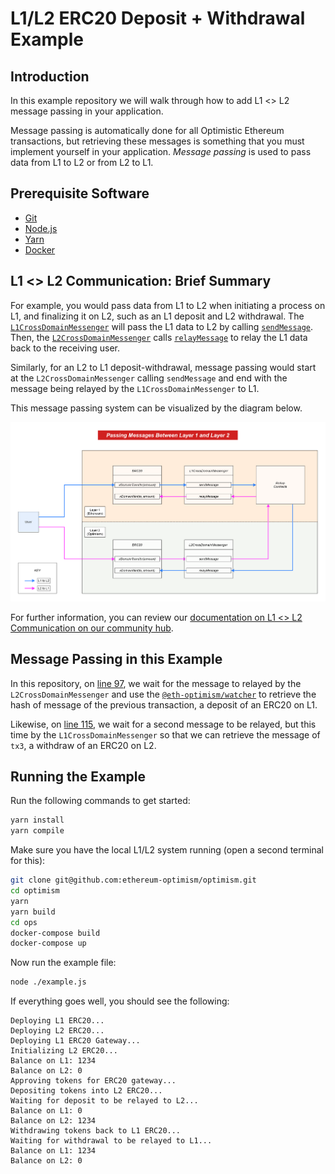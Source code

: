 # L1/L2 ERC20 Deposit + Withdrawal Example

## Introduction

In this example repository we will walk through how to add L1 <> L2 message passing in your application.

Message passing is automatically done for all Optimistic Ethereum transactions, but retrieving these messages is something that you must implement yourself in your application.
_Message passing_ is used to pass data from L1 to L2 or from L2 to L1.

## Prerequisite Software

- [Git](https://git-scm.com/book/en/v2/Getting-Started-Installing-Git)
- [Node.js](https://nodejs.org/en/download/)
- [Yarn](https://classic.yarnpkg.com/en/docs/install#mac-stable)
- [Docker](https://docs.docker.com/engine/install/)

## L1 <> L2 Communication: Brief Summary

For example, you would pass data from L1 to L2 when initiating a process on L1, and finalizing it on L2, such as an L1 deposit and L2 withdrawal.
The [`L1CrossDomainMessenger`](https://github.com/ethereum-optimism/optimism/blob/master/packages/contracts/contracts/optimistic-ethereum/OVM/bridge/messaging/OVM_L1CrossDomainMessenger.sol) will pass the L1 data to L2 by calling [`sendMessage`](https://github.com/ethereum-optimism/optimism/blob/master/packages/contracts/contracts/optimistic-ethereum/OVM/bridge/messaging/Abs_BaseCrossDomainMessenger.sol#L51-L61).
Then, the [`L2CrossDomainMessenger`](https://github.com/ethereum-optimism/optimism/blob/master/packages/contracts/contracts/optimistic-ethereum/OVM/bridge/messaging/OVM_L2CrossDomainMessenger.sol) calls [`relayMessage`](https://github.com/ethereum-optimism/optimism/blob/master/packages/contracts/contracts/optimistic-ethereum/OVM/bridge/messaging/OVM_L1CrossDomainMessenger.sol#L79-L89) to relay the L1 data back to the receiving user.

Similarly, for an L2 to L1 deposit-withdrawal, message passing would start at the `L2CrossDomainMessenger` calling `sendMessage` and end with the message being relayed by the `L1CrossDomainMessenger` to L1.

This message passing system can be visualized by the diagram below.

![Optimistic Ethereum Message Passing](./assets/passing-messages-between-l1-and-l2.png)

For further information, you can review our [documentation on L1 <> L2 Communication on our community hub](https://community.optimism.io/docs/developers/integration.html#%E2%98%8E%EF%B8%8F-l1-l2-communication).

## Message Passing in this Example

In this repository, on [line 97](https://github.com/ethereum-optimism/l1-l2-deposit-withdrawal/blob/main/example.js#L97), we wait for the message to relayed by the `L2CrossDomainMessenger` and use the [`@eth-optimism/watcher`](https://www.npmjs.com/package/@eth-optimism/watcher) to retrieve the hash of message of the previous transaction, a deposit of an ERC20 on L1.

Likewise, on [line 115](https://github.com/ethereum-optimism/l1-l2-deposit-withdrawal/blob/main/example.js#L115), we wait for a second message to be relayed, but this time by the `L1CrossDomainMessenger` so that we can retrieve the message of `tx3`, a withdraw of an ERC20 on L2.

## Running the Example

Run the following commands to get started:

```sh
yarn install
yarn compile
```

Make sure you have the local L1/L2 system running (open a second terminal for this):

```sh
git clone git@github.com:ethereum-optimism/optimism.git
cd optimism
yarn
yarn build
cd ops
docker-compose build
docker-compose up
```

Now run the example file:

```sh
node ./example.js
```

If everything goes well, you should see the following:

```text
Deploying L1 ERC20...
Deploying L2 ERC20...
Deploying L1 ERC20 Gateway...
Initializing L2 ERC20...
Balance on L1: 1234
Balance on L2: 0
Approving tokens for ERC20 gateway...
Depositing tokens into L2 ERC20...
Waiting for deposit to be relayed to L2...
Balance on L1: 0
Balance on L2: 1234
Withdrawing tokens back to L1 ERC20...
Waiting for withdrawal to be relayed to L1...
Balance on L1: 1234
Balance on L2: 0
```
